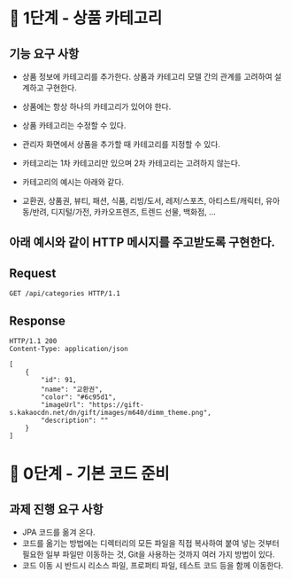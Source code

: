 # 🚀 1단계 - 상품 카테고리
## 기능 요구 사항
- 상품 정보에 카테고리를 추가한다. 상품과 카테고리 모델 간의 관계를 고려하여 설계하고 구현한다.

- 상품에는 항상 하나의 카테고리가 있어야 한다.
- 상품 카테고리는 수정할 수 있다.
- 관리자 화면에서 상품을 추가할 때 카테고리를 지정할 수 있다.
- 카테고리는 1차 카테고리만 있으며 2차 카테고리는 고려하지 않는다.
- 카테고리의 예시는 아래와 같다.
- 교환권, 상품권, 뷰티, 패션, 식품, 리빙/도서, 레저/스포츠, 아티스트/캐릭터, 유아동/반려, 디지털/가전, 카카오프렌즈, 트렌드 선물, 백화점, ... 
## 아래 예시와 같이 HTTP 메시지를 주고받도록 구현한다.
## Request
    GET /api/categories HTTP/1.1
## Response
    HTTP/1.1 200
    Content-Type: application/json

    [
        {
            "id": 91,
            "name": "교환권",
            "color": "#6c95d1",
            "imageUrl": "https://gift-s.kakaocdn.net/dn/gift/images/m640/dimm_theme.png",
            "description": ""
        }
    ]


# 🚀 0단계 - 기본 코드 준비

## 과제 진행 요구 사항
- JPA 코드를 옮겨 온다. 
- 코드를 옮기는 방법에는 디렉터리의 모든 파일을 직접 복사하여 붙여 넣는 것부터 필요한 일부 파일만 이동하는 것, Git을 사용하는 것까지 여러 가지 방법이 있다. 
- 코드 이동 시 반드시 리소스 파일, 프로퍼티 파일, 테스트 코드 등을 함께 이동한다.
